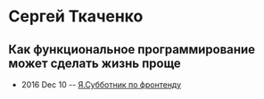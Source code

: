 # Сергей Ткаченко

## Как функциональное программирование может сделать жизнь проще
- 2016 Dec 10 -- [Я.Субботник по фронтенду](https://events.yandex.ru/lib/talks/4259/)    
